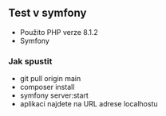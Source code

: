 ## Test v symfony
- Použito PHP verze 8.1.2
- Symfony

### Jak spustit
- git pull origin main
- composer install
- symfony server:start
- aplikaci najdete na URL adrese localhostu